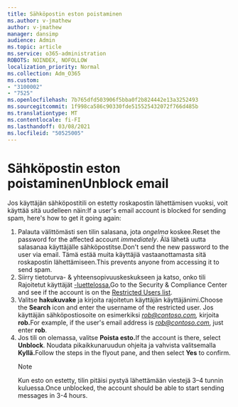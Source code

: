 ```yaml
---
title: Sähköpostin eston poistaminen
ms.author: v-jmathew
author: v-jmathew
manager: dansimp
audience: Admin
ms.topic: article
ms.service: o365-administration
ROBOTS: NOINDEX, NOFOLLOW
localization_priority: Normal
ms.collection: Adm_O365
ms.custom:
- "3100002"
- "7525"
ms.openlocfilehash: 7b765dfd503906f5bba0f2b824442e13a3252493
ms.sourcegitcommit: 1f998ca586c90330fde515525432072f766d485b
ms.translationtype: MT
ms.contentlocale: fi-FI
ms.lasthandoff: 03/08/2021
ms.locfileid: "50525005"
---
```

# <a name="unblock-email"></a><span data-ttu-id="bacbc-102">Sähköpostin eston poistaminen</span><span class="sxs-lookup"><span data-stu-id="bacbc-102">Unblock email</span></span>

<span data-ttu-id="bacbc-103">Jos käyttäjän sähköpostitili on estetty roskapostin lähettämisen vuoksi, voit käyttää sitä uudelleen näin:</span><span class="sxs-lookup"><span data-stu-id="bacbc-103">If a user's email account is blocked for sending spam, here's how to get it going again:</span></span>

1. <span data-ttu-id="bacbc-104">Palauta välittömästi sen tilin salasana, jota *ongelma* koskee.</span><span class="sxs-lookup"><span data-stu-id="bacbc-104">Reset the password for the affected account *immediately*.</span></span> <span data-ttu-id="bacbc-105">Älä lähetä uutta salasanaa käyttäjälle sähköpostitse.</span><span class="sxs-lookup"><span data-stu-id="bacbc-105">Don't send the new password to the user via email.</span></span> <span data-ttu-id="bacbc-106">Tämä estää muita käyttäjiä vastaanottamasta sitä roskapostin lähettämiseen.</span><span class="sxs-lookup"><span data-stu-id="bacbc-106">This prevents anyone from accessing it to send spam.</span></span>
2. <span data-ttu-id="bacbc-107">Siirry tietoturva- & yhteensopivuuskeskukseen ja katso, onko tili Rajoitetut käyttäjät [-luettelossa.](https://protection.office.com/#/restrictedusers)</span><span class="sxs-lookup"><span data-stu-id="bacbc-107">Go to the Security & Compliance Center and see if the account is on the [Restricted Users list](https://protection.office.com/#/restrictedusers).</span></span>
3. <span data-ttu-id="bacbc-108">Valitse **hakukuvake** ja kirjoita rajoitetun käyttäjän käyttäjänimi.</span><span class="sxs-lookup"><span data-stu-id="bacbc-108">Choose the **Search** icon and enter the username of the restricted user.</span></span> <span data-ttu-id="bacbc-109">Jos käyttäjän sähköpostiosoite on esimerkiksi *rob@contoso.com,* kirjoita **rob.**</span><span class="sxs-lookup"><span data-stu-id="bacbc-109">For example, if the user's email address is *rob@contoso.com*, just enter **rob**.</span></span>
4. <span data-ttu-id="bacbc-110">Jos tili on olemassa, valitse **Poista esto.**</span><span class="sxs-lookup"><span data-stu-id="bacbc-110">If the account is there, select **Unblock**.</span></span> <span data-ttu-id="bacbc-111">Noudata pikaikkunaruudun ohjeita ja vahvista valitsemalla **Kyllä.**</span><span class="sxs-lookup"><span data-stu-id="bacbc-111">Follow the steps in the flyout pane, and then select **Yes** to confirm.</span></span>  
    > [!NOTE]
    > <span data-ttu-id="bacbc-112">Kun esto on estetty, tilin pitäisi pystyä lähettämään viestejä 3–4 tunnin kuluessa.</span><span class="sxs-lookup"><span data-stu-id="bacbc-112">Once unblocked, the account should be able to start sending messages in 3-4 hours.</span></span>
